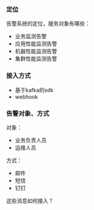 

### 定位

告警系统的定位，服务对象有哪些：

- 业务监测告警
- 应用性能监测告警
- 机器性能监测告警
- 集群性能监测告警



### 接入方式

- 基于kafka的sdk
- webhook



### 告警对象、方式

对象：

- 业务负责人员
- 运维人员

方式：

- 邮件
- 短信
- 钉钉

这些消息如何接入？